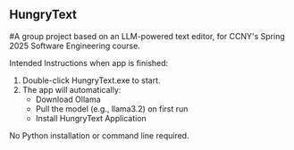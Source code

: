 ## HungryText

#A group project based on an LLM-powered text editor, for CCNY's Spring 2025 Software Engineering course.

Intended Instructions when app is finished:
1. Double-click HungryText.exe to start.
2. The app will automatically:
   - Download Ollama
   - Pull the model (e.g., llama3.2) on first run
   - Install HungryText Application

No Python installation or command line required.

